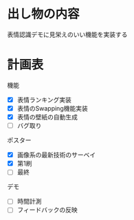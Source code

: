 # 出し物の内容
表情認識デモに見栄えのいい機能を実装する

# 計画表
機能
  - [x] 表情ランキング実装
  - [x] 表情のSwapping機能実装
  - [x] 表情の壁紙の自動生成
  - [ ] バグ取り

ポスター
  - [x] 画像系の最新技術のサーベイ
  - [x] 第1刷
  - [ ] 最終

デモ
  - [ ] 時間計測
  - [ ] フィードバックの反映
